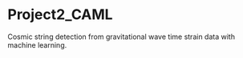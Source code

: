 # Project2_CAML
Cosmic string detection from gravitational wave time strain data with machine learning.
